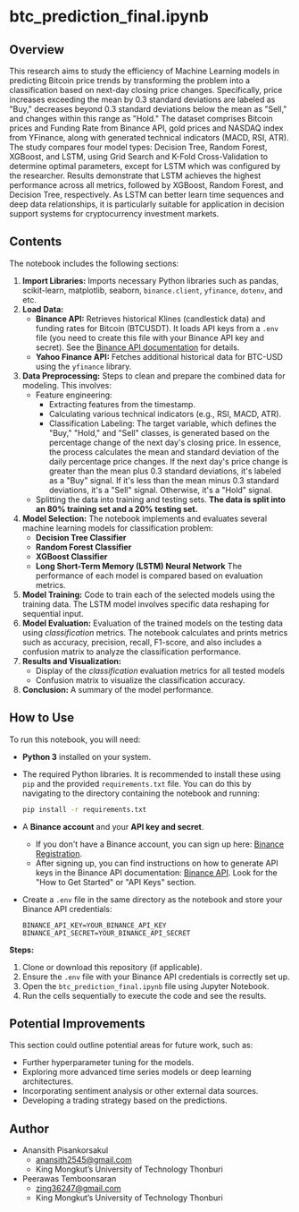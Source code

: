 # btc_prediction_final.ipynb

## Overview

This research aims to study the efficiency of Machine Learning models in predicting Bitcoin price trends by transforming the problem into a classification based on next-day closing price changes. Specifically, price increases exceeding the mean by 0.3 standard deviations are labeled as "Buy," decreases beyond 0.3 standard deviations below the mean as "Sell," and changes within this range as "Hold." The dataset comprises Bitcoin prices and Funding Rate from Binance API, gold prices and NASDAQ index from YFinance, along with generated technical indicators (MACD, RSI, ATR). The study compares four model types: Decision Tree, Random Forest, XGBoost, and LSTM, using Grid Search and K-Fold Cross-Validation to determine optimal parameters, except for LSTM which was configured by the researcher. Results demonstrate that LSTM achieves the highest performance across all metrics, followed by XGBoost, Random Forest, and Decision Tree, respectively. As LSTM can better learn time sequences and deep data relationships, it is particularly suitable for application in decision support systems for cryptocurrency investment markets.


## Contents

The notebook includes the following sections:

1.  **Import Libraries:** Imports necessary Python libraries such as pandas, scikit-learn, matplotlib, seaborn, `binance.client`, `yfinance`, `dotenv`, and etc.
2.  **Load Data:**
    * **Binance API:** Retrieves historical Klines (candlestick data) and funding rates for Bitcoin (BTCUSDT). It loads API keys from a `.env` file (you need to create this file with your Binance API key and secret). See the [Binance API documentation](https://www.binance.com/en/binance-api) for details.
    * **Yahoo Finance API:** Fetches additional historical data for BTC-USD using the `yfinance` library.
3.  **Data Preprocessing:** Steps to clean and prepare the combined data for modeling. This involves:
    * Feature engineering:
        * Extracting features from the timestamp.
        * Calculating various technical indicators (e.g., RSI, MACD, ATR).
        * Classification Labeling: The target variable, which defines the "Buy," "Hold," and "Sell" classes, is generated based on the percentage change of the next day's closing price. In essence, the process calculates the mean and standard deviation of the daily percentage price changes. If the next day's price change is greater than the mean plus 0.3 standard deviations, it's labeled as a "Buy" signal. If it's less than the mean minus 0.3 standard deviations, it's a "Sell" signal. Otherwise, it's a "Hold" signal.
    * Splitting   the data into training and testing sets. **The data is split into an 80% training set and a 20% testing set.**
4.  **Model Selection:** The notebook implements and evaluates several machine learning models for classification problem:
    * **Decision Tree Classifier**
    * **Random Forest Classifier**
    * **XGBoost Classifier**
    * **Long Short-Term Memory (LSTM) Neural Network**
        The performance of each model is compared based on evaluation metrics.
5.  **Model Training:** Code to train each of the selected models using the training data. The LSTM model involves specific data reshaping for sequential input.
6.  **Model Evaluation:** Evaluation of the trained models on the testing data using *classification* metrics. The notebook calculates and prints metrics such as accuracy, precision, recall, F1-score, and also includes a confusion matrix to analyze the classification performance.
7.  **Results and Visualization:**
    * Display   of the *classification* evaluation metrics for all tested models
    * Confusion   matrix to visualize the classification accuracy.
8.  **Conclusion:** A summary of the model performance.

## How to Use

To run this notebook, you will need:

* **Python 3** installed on your system.

* The required Python libraries.  It is recommended to install these using `pip` and the provided `requirements.txt` file.  You can do this by navigating to the directory containing the notebook and running:

    ```bash
    pip install -r requirements.txt
    ```
* A **Binance account** and your **API key and secret**.

    * If you don't have a Binance account, you can sign up here: [Binance Registration](https://accounts.binance.com/en/register).
    * After signing up, you can find instructions on how to generate API keys in the Binance API documentation: [Binance API](https://www.binance.com/en/binance-api). Look for the "How to Get Started" or "API Keys" section.
* Create a `.env` file in the same directory as the notebook and store your Binance API credentials:

    ```
    BINANCE_API_KEY=YOUR_BINANCE_API_KEY
    BINANCE_API_SECRET=YOUR_BINANCE_API_SECRET
    ```

**Steps:**

1.  Clone or download this repository (if applicable).
2.  Ensure the `.env` file with your Binance API credentials is correctly set up.
3.  Open the `btc_prediction_final.ipynb` file using Jupyter Notebook.
4.  Run the cells sequentially to execute the code and see the results.

## Potential Improvements

This section could outline potential areas for future work, such as:

* Further hyperparameter tuning for the models.
* Exploring more advanced time series models or deep learning architectures.
* Incorporating sentiment analysis or other external data sources.
* Developing a trading strategy based on the predictions.

## Author

* Anansith Pisankorsakul
    * anansith2545@gmail.com
    * King Mongkut’s University of Technology Thonburi
* Peerawas Temboonsaran
    * zing36247@gmail.com
    * King Mongkut’s University of Technology Thonburi
